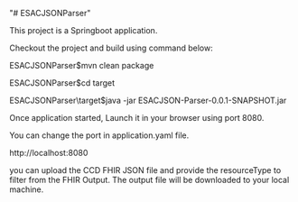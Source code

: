"# ESACJSONParser" 

This project is a Springboot application.

Checkout the project and build using command below:

ESACJSONParser$mvn clean package

ESACJSONParser$cd target

ESACJSONParser\target$java -jar ESACJSON-Parser-0.0.1-SNAPSHOT.jar

Once application started, Launch it in your browser using port 8080.

You can change the port in application.yaml file.

http://localhost:8080


you can upload the CCD FHIR JSON file and provide the resourceType to filter from the FHIR Output. The output file will be downloaded to your local machine.

